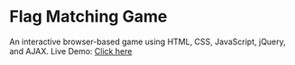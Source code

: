 # Flag Matching Game
An interactive browser-based game using HTML, CSS, JavaScript, jQuery, and AJAX.
Live Demo: [Click here](https://yourusername.github.io/flag-matching-game/)




